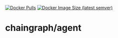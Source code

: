 [![Docker Pulls](https://img.shields.io/docker/pulls/chaingraph/agent)](https://hub.docker.com/r/chaingraph/bitcoin-cash-node)
[![Docker Image Size (latest semver)](https://img.shields.io/docker/image-size/chaingraph/agent)](https://hub.docker.com/r/chaingraph/bitcoin-cash-node/tags)

# chaingraph/agent

<!-- TODO: build & test docker image using GitHub Actions -->
